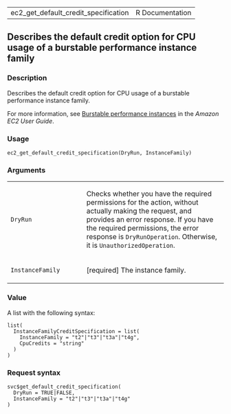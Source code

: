 <table style="width: 100%;">
<tbody>
<tr class="odd">
<td>ec2_get_default_credit_specification</td>
<td style="text-align: right;">R Documentation</td>
</tr>
</tbody>
</table>

## Describes the default credit option for CPU usage of a burstable performance instance family

### Description

Describes the default credit option for CPU usage of a burstable
performance instance family.

For more information, see [Burstable performance
instances](https://docs.aws.amazon.com/AWSEC2/latest/UserGuide/burstable-performance-instances.html)
in the *Amazon EC2 User Guide*.

### Usage

    ec2_get_default_credit_specification(DryRun, InstanceFamily)

### Arguments

<table>
<colgroup>
<col style="width: 35%" />
<col style="width: 65%" />
</colgroup>
<tbody>
<tr class="odd">
<td><code
id="ec2_get_default_credit_specification_:_DryRun">DryRun</code></td>
<td><p>Checks whether you have the required permissions for the action,
without actually making the request, and provides an error response. If
you have the required permissions, the error response is
<code>DryRunOperation</code>. Otherwise, it is
<code>UnauthorizedOperation</code>.</p></td>
</tr>
<tr class="even">
<td><code
id="ec2_get_default_credit_specification_:_InstanceFamily">InstanceFamily</code></td>
<td><p>[required] The instance family.</p></td>
</tr>
</tbody>
</table>

### Value

A list with the following syntax:

    list(
      InstanceFamilyCreditSpecification = list(
        InstanceFamily = "t2"|"t3"|"t3a"|"t4g",
        CpuCredits = "string"
      )
    )

### Request syntax

    svc$get_default_credit_specification(
      DryRun = TRUE|FALSE,
      InstanceFamily = "t2"|"t3"|"t3a"|"t4g"
    )
